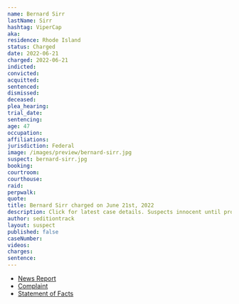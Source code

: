 ```yaml
---
name: Bernard Sirr
lastName: Sirr
hashtag: ViperCap
aka:
residence: Rhode Island
status: Charged
date: 2022-06-21
charged: 2022-06-21
indicted:
convicted:
acquitted:
sentenced:
dismissed:
deceased:
plea_hearing:
trial_date:
sentencing:
age: 47
occupation:
affiliations:
jurisdiction: Federal
image: /images/preview/bernard-sirr.jpg
suspect: bernard-sirr.jpg
booking:
courtroom:
courthouse:
raid:
perpwalk:
quote:
title: Bernard Sirr charged on June 21st, 2022
description: Click for latest case details. Suspects innocent until proven guilty.
author: seditiontrack
layout: suspect
published: false
caseNumber:
videos:
charges:
sentence:
---
```


- [News Report](https://www.abc6.com/north-kingstown-man-charged-in-jan-6-capitol-attack/)
- [Complaint](https://www.justice.gov/usao-dc/case-multi-defendant/file/1516321/download)
- [Statement of Facts](https://www.justice.gov/usao-dc/case-multi-defendant/file/1516326/download)
